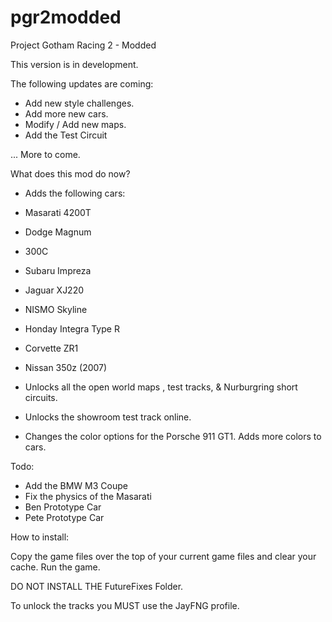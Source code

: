 # pgr2modded

Project Gotham Racing 2 - Modded 

This version is in development.

The following updates are coming:

 - Add new style challenges.
 - Add more new cars.
 - Modify / Add new maps.
 - Add the Test Circuit


... More to come.

What does this mod do now?

 - Adds the following cars:
 
 - Masarati 4200T
 - Dodge Magnum
 - 300C
 - Subaru Impreza
 - Jaguar XJ220
 - NISMO Skyline
 - Honday Integra Type R
 - Corvette ZR1
 - Nissan 350z (2007)
 
 - Unlocks all the open world maps , test tracks, & Nurburgring short circuits.
 - Unlocks the showroom test track online.
 - Changes the color options for the Porsche 911 GT1. Adds more colors to cars.


Todo:

 - Add the BMW M3 Coupe
 - Fix the physics of the Masarati
 - Ben Prototype Car
 - Pete Prototype Car

How to install:

Copy the game files over the top of your current game files and clear your cache. Run the game.

DO NOT INSTALL THE FutureFixes Folder.

To unlock the tracks you MUST use the JayFNG profile. 
